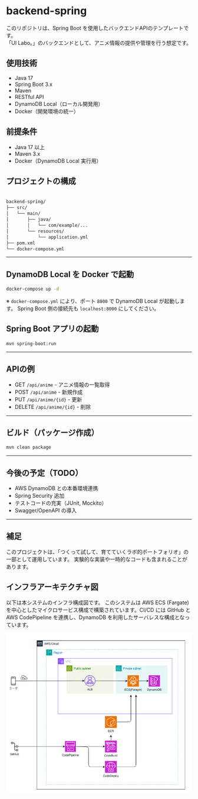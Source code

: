 # backend-spring

このリポジトリは、Spring Boot を使用したバックエンドAPIのテンプレートです。  
「UI Labo。」のバックエンドとして、アニメ情報の提供や管理を行う想定です。

## 使用技術

- Java 17
- Spring Boot 3.x
- Maven
- RESTful API
- DynamoDB Local（ローカル開発用）
- Docker（開発環境の統一）


## 前提条件

- Java 17 以上
- Maven 3.x
- Docker（DynamoDB Local 実行用）

## プロジェクトの構成

```

backend-spring/
├── src/
│   └── main/
│       ├── java/
│       │   └── com/example/...
│       └── resources/
│           └── application.yml
├── pom.xml
└── docker-compose.yml

````

---

## DynamoDB Local を Docker で起動

```bash
docker-compose up -d
````

※ `docker-compose.yml` により、ポート `8000` で DynamoDB Local が起動します。
Spring Boot 側の接続先も `localhost:8000` にしてください。

## Spring Boot アプリの起動

```bash
mvn spring-boot:run
```

---

## APIの例

* GET `/api/anime` - アニメ情報の一覧取得
* POST `/api/anime` - 新規作成
* PUT `/api/anime/{id}` - 更新
* DELETE `/api/anime/{id}` - 削除

---

## ビルド（パッケージ作成）

```bash
mvn clean package
```

---

## 今後の予定（TODO）

* AWS DynamoDB との本番環境連携
* Spring Security 追加
* テストコードの充実（JUnit, Mockito）
* Swagger/OpenAPI の導入

---

## 補足

このプロジェクトは、「つくって試して、育てていくラボ的ポートフォリオ」の一部として運用しています。
実験的な実装や一時的なコードも含まれることがあります。

## インフラアーキテクチャ図

以下は本システムのインフラ構成図です。
このシステムは AWS ECS (Fargate) を中心としたマイクロサービス構成で構築されています。CI/CD には GitHub と AWS CodePipeline を連携し、DynamoDB を利用したサーバレスな構成となっています。

![インフラアーキテクチャ図](infra/infra.png)
